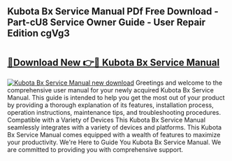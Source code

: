 ## Kubota Bx Service Manual PDf Free Download - Part-cU8 Service Owner Guide - User Repair Edition cgVg3

# <h2><a href="http://bc89589.oget.top/?id=Kubota+Bx+Service+Manual">🔗Download New 👉🔴 Kubota Bx Service Manual</a></h2>

[![Kubota Bx Service Manual new download](https://i.imgur.com/5g1atiW.png)](http://bc89589.oget.top/?id=Kubota+Bx+Service+Manual)
Greetings and welcome to the comprehensive user manual for your newly acquired Kubota Bx Service Manual. This guide is intended to help you get the most out of your product by providing a thorough explanation of its features, installation process, operation instructions, maintenance tips, and troubleshooting procedures. Compatible with a Variety of Devices This Kubota Bx Service Manual seamlessly integrates with a variety of devices and platforms. This Kubota Bx Service Manual comes equipped with a wealth of features to maximize your productivity. We're Here to Guide You Kubota Bx Service Manual. We are committed to providing you with comprehensive support.
